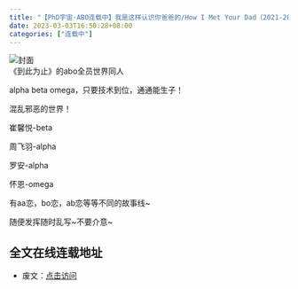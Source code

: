 ```yaml
---
title: "【PhD宇宙·ABO连载中】我是这样认识你爸爸的/How I Met Your Dad（2021-2024）"
date: 2023-03-03T16:50:28+08:00
categories: ["连载中"]
---
```

![封面](/images/abo.jpeg)  
《到此为止》的abo全员世界同人  

alpha beta omega，只要技术到位，通通能生子！  

混乱邪恶的世界！  

崔馨悦-beta  

周飞羽-alpha  

罗安-alpha  

怀恩-omega  

有aa恋，bo恋，ab恋等等不同的故事线~  

随便发挥随时乱写~不要介意~  

## 全文在线连载地址

- 废文：[点击访问](https://www.sosad.fun/threads/179105/profile "长佩专栏")





